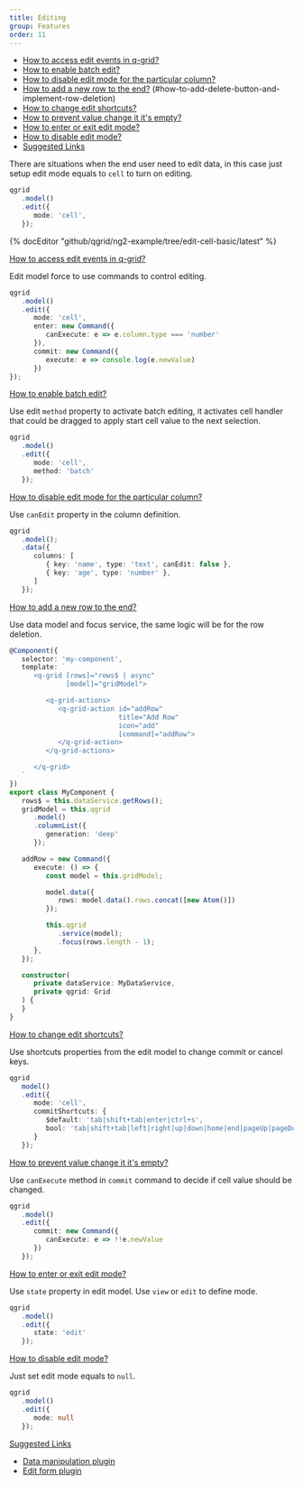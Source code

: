 ```yaml
---
title: Editing
group: Features
order: 11
---
```


- [How to access edit events in q-grid?](#how-to-access-edit-events-in-q-grid)
- [How to enable batch edit?](#how-to-enable-batch-edit)
- [How to disable edit mode for the particular column?](#how-to-disable-edit-mode-for-the-particular-column)
- [How to add a new row to the end?](#how-to-add-a-new-row-to-the-end)
(#how-to-add-delete-button-and-implement-row-deletion)
- [How to change edit shortcuts?](#how-to-change-edit-shortcuts)
- [How to prevent value change it it's empty?](#How-to-prevent-value-change-it-it's-empty)
- [How to enter or exit edit mode?](#how-to-enter-or-exit-edit-mode)
- [How to disable edit mode?](#how-to-disable-edit-mode)
- [Suggested Links](#suggested-links)
      
There are situations when the end user need to edit data, in this case just setup edit mode equals to `cell` to turn on editing.

```typescript
qgrid
   .model()
   .edit({
      mode: 'cell',
   });
```

{% docEditor "github/qgrid/ng2-example/tree/edit-cell-basic/latest" %}

<a name="how-to-access-edit-events-in-q-grid" href="#how-to-access-edit-events-in-q-grid">
   How to access edit events in q-grid?
</a>

Edit model force to use commands to control editing.

```typescript
qgrid
   .model()
   .edit({
      mode: 'cell',
      enter: new Command({
         canExecute: e => e.column.type === 'number'
      }),
      commit: new Command({
         execute: e => console.log(e.newValue)
      })
});
```
<a name="how-to-enable-batch-edit" href="#how-to-enable-batch-edit">
   How to enable batch edit?
</a>

Use edit `method` property to activate batch editing, it activates cell handler that could be dragged to apply start cell value to the next selection.

```typescript
qgrid
   .model()
   .edit({
      mode: 'cell',
      method: 'batch'
   });
```

<a name="how-to-disable-edit-mode-for-the-particular-column" href="#how-to-disable-edit-mode-for-the-particular-column">
   How to disable edit mode for the particular column?
</a>

Use `canEdit` property in the column definition.

```typescript
qgrid
   .model();
   .data({
      columns: [
         { key: 'name', type: 'text', canEdit: false },
         { key: 'age', type: 'number' },
      ]
   });
```

<a name="how-to-add-a-new-row-to-the-end" href="#how-to-add-a-new-row-to-the-end">
   How to add a new row to the end?
</a>

Use data model and focus service, the same logic will be for the row deletion. 

```typescript
@Component({
   selector: 'my-component',
   template: `
      <q-grid [rows]="rows$ | async" 
              [model]="gridModel">

         <q-grid-actions>
            <q-grid-action id="addRow"
                           title="Add Row"
                           icon="add"
                           [command]="addRow">
            </q-grid-action>
         </q-grid-actions>

      </q-grid>
   `
})
export class MyComponent {
   rows$ = this.dataService.getRows();
   gridModel = this.qgrid
      .model()
      .columnList({
         generation: 'deep'
      });

   addRow = new Command({
      execute: () => {
         const model = this.gridModel;

         model.data({ 
            rows: model.data().rows.concat([new Atom()]) 
         });

         this.qgrid
            .service(model);
            .focus(rows.length - 1);
      },
   });

   constructor(
      private dataService: MyDataService,
      private qgrid: Grid
   ) {
   }
}
```

<a name="how-to-change-edit-shortcuts" href="#how-to-change-edit-shortcuts">
   How to change edit shortcuts?
</a>

Use shortcuts properties from the edit model to change commit or cancel keys.

```typescript
qgrid
   model()
   .edit({
      mode: 'cell',
      commitShortcuts: {
         $default: 'tab|shift+tab|enter|ctrl+s',
         bool: 'tab|shift+tab|left|right|up|down|home|end|pageUp|pageDown'
      }
   });
```

<a name="how-to-prevent-value-change-it-it's-empty" href="#how-to-prevent-value-change-it-it's-empty">
   How to prevent value change it it's empty?
</a>

Use `canExecute` method in `commit` command to decide if cell value should be changed.

```typescript
qgrid
   .model()
   .edit({
      commit: new Command({
         canExecute: e => !!e.newValue
      })
   });
```

<a name="how-to-enter-or-exit-edit-mode" href="#how-to-enter-or-exit-edit-mode">
   How to enter or exit edit mode?
</a>

Use `state` property in edit model. Use `view` or `edit` to define mode.

```typescript
qgrid
   .model()
   .edit({
      state: 'edit'
   });
```

<a name="how-to-disable-edit-mode" href="#how-to-disable-edit-mode">
   How to disable edit mode?
</a>

Just set edit mode equals to `null`.

```typescript
qgrid
   .model()
   .edit({
      mode: null
   });
```
<a name="suggested-links" href="#suggested-links">
   Suggested Links
</a>

* [Data manipulation plugin](/plugin/data-manipulation.md)
* [Edit form plugin](/plugin/edit-form.md)
